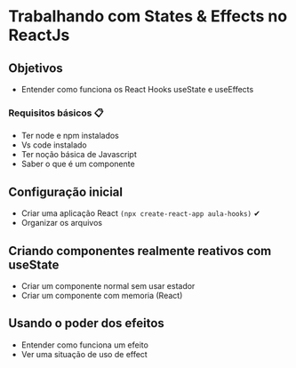 # Trabalhando com States & Effects no ReactJs

## Objetivos

- Entender como funciona os React Hooks useState e useEffects

### Requisitos básicos 📋

- Ter node e npm instalados
- Vs code instalado
- Ter noção básica de Javascript
- Saber o que é um componente

## Configuração inicial

- Criar uma aplicação React ``(npx create-react-app aula-hooks)`` ✔
- Organizar os arquivos

## Criando componentes realmente reativos com useState

- Criar um componente normal sem usar estador
- Criar um componente com memoria (React)

## Usando o poder dos efeitos

- Entender como funciona um efeito 
- Ver uma situação de uso de effect
